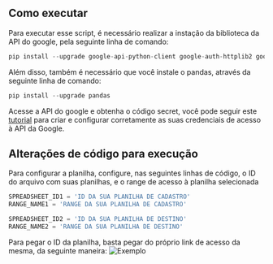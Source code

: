 ## Como executar

Para executar esse script, é necessário realizar a instação da biblioteca da API do google, pela seguinte linha de comando:
```python
pip install --upgrade google-api-python-client google-auth-httplib2 google-auth-oauthlib
```

Além disso, também é necessário que você instale o pandas, através da seguinte linha de comando:
```python
pip install --upgrade pandas
```

Acesse a API do google e obtenha o código secret, você pode seguir este [tutorial](https://www.hashtagtreinamentos.com/integracao-do-google-sheets-com-python)
para criar e configurar corretamente as suas credenciais de acesso à API da Google.

## Alterações de código para execução

Para configurar a planilha, configure, nas seguintes linhas de código, o ID do arquivo com suas planilhas, e o range de acesso à planilha selecionada
```python
SPREADSHEET_ID1 = 'ID DA SUA PLANILHA DE CADASTRO'
RANGE_NAME1 = 'RANGE DA SUA PLANILHA DE CADASTRO'

SPREADSHEET_ID2 = 'ID DA SUA PLANILHA DE DESTINO'
RANGE_NAME2 = 'RANGE DA SUA PLANILHA DE DESTINO'
```

Para pegar o ID da planilha, basta pegar do próprio link de acesso da mesma, da seguinte maneira:
![Exemplo](../src/imgs/exemplo_id_planilha.png)
